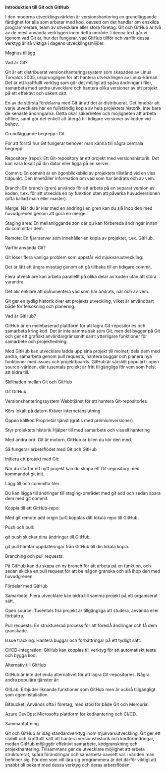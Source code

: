 **Introduktion till Git och GitHub**

I den moderna utvecklingsvärlden är versionshantering en grundläggande färdighet för alla som arbetar med kod, oavsett om det handlar om enskilda programmerare, team av utvecklare eller stora företag. Git och GitHub är två av de mest använda verktygen inom detta område. I denna text går vi igenom vad Git är, hur det fungerar, vad GitHub tillför och varför dessa verktyg är så viktiga i dagens utvecklingsmiljöer.

Magnus tillägg

Vad är Git?

Git är ett distribuerat versionshanteringssystem som skapades av Linus Torvalds 2005, ursprungligen för att hantera utvecklingen av Linux-kärnan. Det är ett kraftfullt verktyg som gör det möjligt att spåra ändringar i filer, samarbeta med andra utvecklare och hantera olika versioner av ett projekt på ett effektivt och säkert sätt.



En av de största fördelarna med Git är att det är distribuerat. Det innebär att varje utvecklare har en fullständig kopia av hela projektets historik, inte bara de senaste ändringarna. Detta ökar säkerheten och möjligheten att arbeta offline, samt gör det enkelt att återgå till tidigare versioner av koden vid behov.



Grundläggande begrepp i Git

För att förstå hur Git fungerar behöver man känna till några centrala begrepp:



Repository (repo): Ett Git-repository är ett projekt med versionshistorik. Det kan vara lokalt på din dator eller ligga på en server.



Commit: En commit är en ögonblicksbild av projektets tillstånd vid en viss tidpunkt. Den innehåller information om vad som har ändrats och av vem.



Branch: En branch (gren) används för att arbeta på en separat version av koden, t.ex. för att utveckla en ny funktion utan att påverka huvudversionen (ofta kallad main eller master).



Merge: När du är klar med en ändring i en gren kan du slå ihop den med huvudgrenen genom att göra en merge.



Staging area: En mellanliggande zon där du kan förbereda ändringar innan du committar dem.



Remote: En fjärrserver som innehåller en kopia av projektet, t.ex. GitHub.



Varför använda Git?

Git löser flera vanliga problem som uppstår vid mjukvaruutveckling:



Det är lätt att ångra misstag genom att gå tillbaka till en tidigare commit.



Flera utvecklare kan arbeta parallellt på olika delar av koden utan att störa varandra.



Det blir enklare att dokumentera vad som har ändrats, när och av vem.



Git ger en tydlig historik över ett projekts utveckling, vilket är användbart både för felsökning och planering.



Vad är GitHub?

GitHub är en molnbaserad plattform för att lagra Git-repositories och samarbeta kring kod. Det är inte samma sak som Git, men det bygger på Git och ger ett grafiskt användargränssnitt samt ytterligare funktioner för samarbete och projektledning.



Med GitHub kan utvecklare ladda upp sina projekt till molnet, dela dem med andra, samarbeta genom pull requests, hantera buggar och planera nya funktioner med issues och projektboards. GitHub är särskilt populärt i open source-världen, där tusentals projekt är fritt tillgängliga för vem som helst att bidra till.



Skillnaden mellan Git och GitHub

Git	GitHub

Versionshanteringssystem	Webbtjänst för att hantera Git-repositories

Körs lokalt på datorn	Kräver internetanslutning

Öppen källkod	Proprietär tjänst (gratis med premiumversioner)

Styr projektets historik	Hjälper till med samarbete och visuell hantering



Med andra ord: Git är motorn, GitHub är bilen du kör den med.



Så fungerar arbetsflödet med Git och GitHub

Initiera ett projekt med Git:

När du startar ett nytt projekt kan du skapa ett Git-repository med kommandot git init.



Lägg till och committa filer:

Du kan lägga till ändringar till staging-området med git add och sedan spara dem med git commit.



Koppla till ett GitHub-repo:

Med git remote add origin \[url] kopplas ditt lokala repo till GitHub.



Push och pull:



git push skickar dina ändringar till GitHub.



git pull hämtar uppdateringar från GitHub till din lokala kopia.



Branching och pull requests:

På GitHub kan du skapa en ny branch för att arbeta på en funktion, och sedan skicka en pull request för att be någon granska och slå ihop den med huvudgrenen.



Fördelar med GitHub

Samarbete: Flera utvecklare kan bidra till samma projekt på ett organiserat sätt.



Open source: Tusentals fria projekt är tillgängliga att studera, använda eller förbättra.



Pull requests: En strukturerad process för att föreslå ändringar och få dem granskade.



Issue tracking: Hantera buggar och förbättringar på ett tydligt sätt.



CI/CD-integration: GitHub kan kopplas till verktyg för att automatiskt testa och bygga kod.



Alternativ till GitHub

GitHub är inte det enda alternativet för att lagra Git-repositories. Några andra populära tjänster är:



GitLab: Erbjuder liknande funktioner som GitHub men är också tillgängligt som egeninstallation.



Bitbucket: Används ofta i företag, med stöd för både Git och Mercurial.



Azure DevOps: Microsofts plattform för kodhantering och CI/CD.



Sammanfattning

Git och GitHub är idag standardverktyg inom mjukvaruutveckling. Git ger ett stabilt och kraftfullt sätt att hantera versionshistorik och kodförändringar, medan GitHub möjliggör effektivt samarbete, kodgranskning och projekthantering. Tillsammans ger de utvecklare möjlighet att arbeta strukturerat, spåra förändringar och samarbeta oavsett var i världen man befinner sig. För den som vill lära sig programmera är det därför viktigt att snabbt bli bekant med dessa verktyg och deras arbetsflöden.

